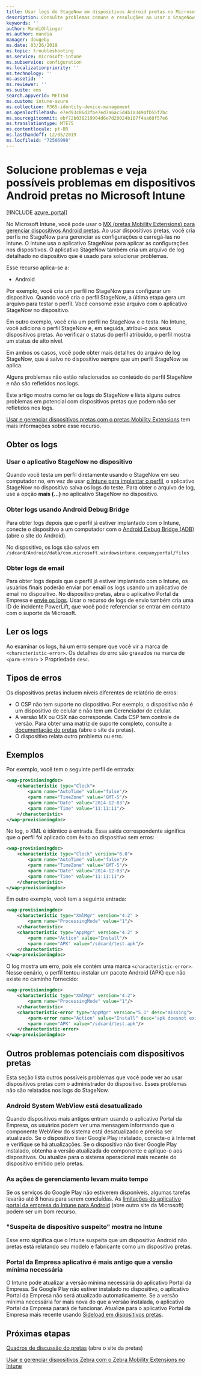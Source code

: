 ```yaml
---
title: Usar logs do StageNow em dispositivos Android pretas no Microsoft Intune-Azure | Microsoft Docs
description: Consulte problemas comuns e resoluções ao usar o StageNow em dispositivos Android com Microsoft Intune. Além disso, saiba como obter logs e veja exemplos de como ler os logs para obter êxito ou erros.
keywords: ''
author: MandiOhlinger
ms.author: mandia
manager: dougeby
ms.date: 03/26/2019
ms.topic: troubleshooting
ms.service: microsoft-intune
ms.subservice: configuration
ms.localizationpriority: ''
ms.technology: ''
ms.assetid: ''
ms.reviewer: ''
ms.suite: ems
search.appverid: MET150
ms.custom: intune-azure
ms.collection: M365-identity-device-management
ms.openlocfilehash: e7ed93c86d3fbe7ed7a6ac5d4b1a3494fb55f2bc
ms.sourcegitcommit: ebf72b038219904d6e7d20024b107f4aa68f57e6
ms.translationtype: MTE75
ms.contentlocale: pt-BR
ms.lasthandoff: 12/05/2019
ms.locfileid: "72506998"
---
```

# <a name="troubleshoot-and-see-potential-issues-on-android-zebra-devices-in-microsoft-intune"></a>Solucione problemas e veja possíveis problemas em dispositivos Android pretas no Microsoft Intune

[!INCLUDE [azure_portal](../includes/azure_portal.md)]

No Microsoft Intune, você pode usar o [MX (pretas Mobility Extensions) para gerenciar dispositivos Android pretas](android-zebra-mx-overview.md). Ao usar dispositivos pretas, você cria perfis no StageNow para gerenciar as configurações e carregá-las no Intune. O Intune usa o aplicativo StageNow para aplicar as configurações nos dispositivos. O aplicativo StageNow também cria um arquivo de log detalhado no dispositivo que é usado para solucionar problemas.

Esse recurso aplica-se a:

- Android

Por exemplo, você cria um perfil no StageNow para configurar um dispositivo. Quando você cria o perfil StageNow, a última etapa gera um arquivo para testar o perfil. Você consome esse arquivo com o aplicativo StageNow no dispositivo.

Em outro exemplo, você cria um perfil no StageNow e o testa. No Intune, você adiciona o perfil StageNow e, em seguida, atribui-o aos seus dispositivos pretas. Ao verificar o status do perfil atribuído, o perfil mostra um status de alto nível.

Em ambos os casos, você pode obter mais detalhes do arquivo de log StageNow, que é salvo no dispositivo sempre que um perfil StageNow se aplica.

Alguns problemas não estão relacionados ao conteúdo do perfil StageNow e não são refletidos nos logs.

Este artigo mostra como ler os logs do StageNow e lista alguns outros problemas em potencial com dispositivos pretas que podem não ser refletidos nos logs.

[Usar e gerenciar dispositivos pretas com o pretas Mobility Extensions](android-zebra-mx-overview.md) tem mais informações sobre esse recurso.

## <a name="get-the-logs"></a>Obter os logs

### <a name="use-the-stagenow-app-on-the-device"></a>Usar o aplicativo StageNow no dispositivo
Quando você testa um perfil diretamente usando o StageNow em seu computador no, em vez de usar [o Intune para implantar o perfil](android-zebra-mx-overview.md#step-4-create-a-device-management-profile-in-stagenow), o aplicativo StageNow no dispositivo salva os logs do teste. Para obter o arquivo de log, use a opção **mais (...)** no aplicativo StageNow no dispositivo.

### <a name="get-logs-using-android-debug-bridge"></a>Obter logs usando Android Debug Bridge
Para obter logs depois que o perfil já estiver implantado com o Intune, conecte o dispositivo a um computador com o [Android Debug Bridge (ADB)](https://developer.android.com/studio/command-line/adb) (abre o site do Android).

No dispositivo, os logs são salvos em `/sdcard/Android/data/com.microsoft.windowsintune.companyportal/files`

### <a name="get-logs-from-email"></a>Obter logs de email
Para obter logs depois que o perfil já estiver implantado com o Intune, os usuários finais poderão enviar por email os logs usando um aplicativo de email no dispositivo. No dispositivo pretas, abra o aplicativo Portal da Empresa e [envie os logs](https://docs.microsoft.com/intune-user-help/send-logs-to-your-it-admin-by-email-android). Usar o recurso de logs de envio também cria uma ID de incidente PowerLift, que você pode referenciar se entrar em contato com o suporte da Microsoft.

## <a name="read-the-logs"></a>Ler os logs

Ao examinar os logs, há um erro sempre que você vir a marca de `<characteristic-error>`. Os detalhes do erro são gravados na marca de `<parm-error>` > Propriedade `desc`.

## <a name="error-types"></a>Tipos de erros

Os dispositivos pretas incluem níveis diferentes de relatório de erros:

- O CSP não tem suporte no dispositivo. Por exemplo, o dispositivo não é um dispositivo de celular e não tem um Gerenciador de celular.
- A versão MX ou OSX não corresponde. Cada CSP tem controle de versão. Para obter uma matriz de suporte completo, consulte a [documentação do pretas](http://techdocs.zebra.com/mx/) (abre o site da pretas).
- O dispositivo relata outro problema ou erro.

## <a name="examples"></a>Exemplos

Por exemplo, você tem o seguinte perfil de entrada:

```xml
<wap-provisioningdoc>
    <characteristic type="Clock">
        <parm name="AutoTime" value="false"/>
        <parm name="TimeZone" value="GMT-5"/>
        <parm name="Date" value="2014-12-03"/>
        <parm name="Time" value="11:11:11"/>
    </characteristic>
</wap-provisioningdoc>
```

No log, o XML é idêntico à entrada. Essa saída correspondente significa que o perfil foi aplicado com êxito ao dispositivo sem erros:

```xml
<wap-provisioningdoc>
    <characteristic type="Clock" version="6.0">
        <parm name="AutoTime" value="false"/>
        <parm name="TimeZone" value="GMT-5"/>
        <parm name="Date" value="2014-12-03"/>
        <parm name="Time" value="11:11:11"/>
    </characteristic>
</wap-provisioningdoc>
```

Em outro exemplo, você tem a seguinte entrada:

```xml
<wap-provisioningdoc>
    <characteristic type="XmlMgr" version="4.2" >
        <parm name="ProcessingMode" value="1"/>
    </characteristic>
    <characteristic type="AppMgr" version="4.2" >
        <parm name="Action" value="Install"/>
        <parm name="APK" value="/sdcard/test.apk"/>
    </characteristic>
</wap-provisioningdoc>
```

O log mostra um erro, pois ele contém uma marca `<characteristic-error>`. Nesse cenário, o perfil tentou instalar um pacote Android (APK) que não existe no caminho fornecido:

```xml
<wap-provisioningdoc>
    <characteristic type="XmlMgr" version="4.2">
        <parm name="ProcessingMode" value="1"/>
    </characteristic>
    <characteristic-error type="AppMgr" version="5.1" desc="missing">
        <parm-error name="Action" value="Install" desc="apk doesnot exist in the path"/>
        <parm name="APK" value="/sdcard/test.apk"/>
    </characteristic-error>
</wap-provisioningdoc>
```

## <a name="other-potential-issues-with-zebra-devices"></a>Outros problemas potenciais com dispositivos pretas

Esta seção lista outros possíveis problemas que você pode ver ao usar dispositivos pretas com o administrador do dispositivo. Esses problemas não são relatados nos logs do StageNow.

### <a name="android-system-webview-is-out-of-date"></a>Android System WebView está desatualizado

Quando dispositivos mais antigos entram usando o aplicativo Portal da Empresa, os usuários podem ver uma mensagem informando que o componente WebView do sistema está desatualizado e precisa ser atualizado. Se o dispositivo tiver Google Play instalado, conecte-o à Internet e verifique se há atualizações. Se o dispositivo não tiver Google Play instalado, obtenha a versão atualizada do componente e aplique-o aos dispositivos. Ou atualize para o sistema operacional mais recente do dispositivo emitido pelo pretas.

### <a name="management-actions-take-a-long-time"></a>As ações de gerenciamento levam muito tempo

Se os serviços do Google Play não estiverem disponíveis, algumas tarefas levarão até 8 horas para serem concluídas. As [limitações do aplicativo portal da empresa do Intune para Android](https://support.microsoft.com/help/3211588/limitations-of-intune-company-portal-app-for-android-in-china) (abre outro site da Microsoft) podem ser um bom recurso.

### <a name="device-spoofing-suspected-shows-in-intune"></a>"Suspeita de dispositivo suspeito" mostra no Intune

Esse erro significa que o Intune suspeita que um dispositivo Android não pretas está relatando seu modelo e fabricante como um dispositivo pretas.

### <a name="company-portal-app-is-older-than-minimum-required-version"></a>Portal da Empresa aplicativo é mais antigo que a versão mínima necessária

O Intune pode atualizar a versão mínima necessária do aplicativo Portal da Empresa. Se Google Play não estiver instalado no dispositivo, o aplicativo Portal da Empresa não será atualizado automaticamente. Se a versão mínima necessária for mais nova do que a versão instalada, o aplicativo Portal da Empresa parará de funcionar. Atualize para o aplicativo Portal da Empresa mais recente usando [Sideload em dispositivos pretas](android-zebra-mx-overview.md#sideload-the-company-portal-app).

## <a name="next-steps"></a>Próximas etapas

[Quadros de discussão do pretas](https://developer.zebra.com/community/home/discussions) (abre o site da pretas)

[Usar e gerenciar dispositivos Zebra com o Zebra Mobility Extensions no Intune](android-zebra-mx-overview.md)
